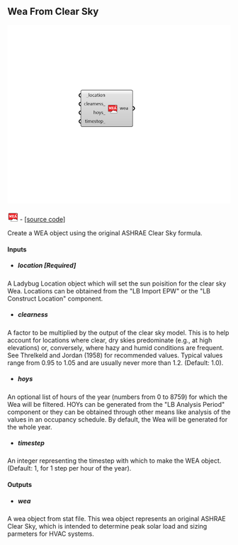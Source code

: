 ## Wea From Clear Sky

![](../../images/components/Wea_From_Clear_Sky.png)

![](../../images/icons/Wea_From_Clear_Sky.png) - [[source code]](https://github.com/ladybug-tools/honeybee-grasshopper-radiance/blob/master/honeybee_grasshopper_radiance/src//HB%20Wea%20From%20Clear%20Sky.py)


Create a WEA object using the original ASHRAE Clear Sky formula. 



#### Inputs
* ##### location [Required]
A Ladybug Location object which will set the sun poisition for the clear sky Wea. Locations can be obtained from the "LB Import EPW" or the "LB Construct Location" component. 
* ##### clearness 
A factor to be multiplied by the output of the clear sky model. This is to help account for locations where clear, dry skies predominate (e.g., at high elevations) or, conversely, where hazy and humid conditions are frequent. See Threlkeld and Jordan (1958) for recommended values. Typical values range from 0.95 to 1.05 and are usually never more than 1.2. (Default: 1.0). 
* ##### hoys 
An optional list of hours of the year (numbers from 0 to 8759) for which the Wea will be filtered. HOYs can be generated from the "LB Analysis Period" component or they can be obtained through other means like analysis of the values in an occupancy schedule. By default, the Wea will be generated for the whole year. 
* ##### timestep 
An integer representing the timestep with which to make the WEA object. (Default: 1, for 1 step per hour of the year). 

#### Outputs
* ##### wea
A wea object from stat file. This wea object represents an original  ASHRAE Clear Sky, which is intended to determine peak solar load and sizing parmeters for HVAC systems. 